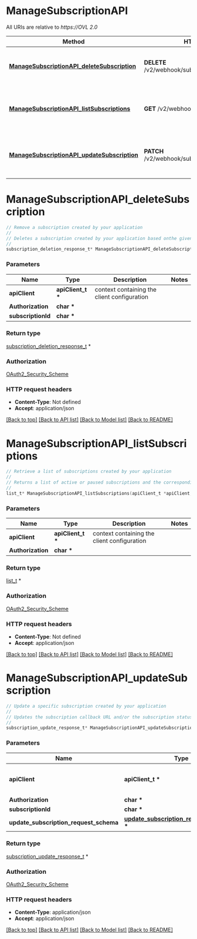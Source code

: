 # ManageSubscriptionAPI

All URIs are relative to *https://OVL 2.0*

Method | HTTP request | Description
------------- | ------------- | -------------
[**ManageSubscriptionAPI_deleteSubscription**](ManageSubscriptionAPI.md#ManageSubscriptionAPI_deleteSubscription) | **DELETE** /v2/webhook/subscription/{subscriptionId} | Remove a subscription created by your application
[**ManageSubscriptionAPI_listSubscriptions**](ManageSubscriptionAPI.md#ManageSubscriptionAPI_listSubscriptions) | **GET** /v2/webhook/subscriptions | Retrieve a list of subscriptions created by your application
[**ManageSubscriptionAPI_updateSubscription**](ManageSubscriptionAPI.md#ManageSubscriptionAPI_updateSubscription) | **PATCH** /v2/webhook/subscription/{subscriptionId} | Update a specific subscription created by your application


# **ManageSubscriptionAPI_deleteSubscription**
```c
// Remove a subscription created by your application
//
// Deletes a subscription created by your application based onthe given Subscription ID. Deleting a subscription will stop updates being sent to the requested callback URL
//
subscription_deletion_response_t* ManageSubscriptionAPI_deleteSubscription(apiClient_t *apiClient, char * Authorization, char * subscriptionId);
```

### Parameters
Name | Type | Description  | Notes
------------- | ------------- | ------------- | -------------
**apiClient** | **apiClient_t \*** | context containing the client configuration |
**Authorization** | **char \*** |  | 
**subscriptionId** | **char \*** |  | 

### Return type

[subscription_deletion_response_t](subscription_deletion_response.md) *


### Authorization

[OAuth2_Security_Scheme](../README.md#OAuth2_Security_Scheme)

### HTTP request headers

 - **Content-Type**: Not defined
 - **Accept**: application/json

[[Back to top]](#) [[Back to API list]](../README.md#documentation-for-api-endpoints) [[Back to Model list]](../README.md#documentation-for-models) [[Back to README]](../README.md)

# **ManageSubscriptionAPI_listSubscriptions**
```c
// Retrieve a list of subscriptions created by your application
//
// Returns a list of active or paused subscriptions and the corresponding Subscription IDs that were created by your application
//
list_t* ManageSubscriptionAPI_listSubscriptions(apiClient_t *apiClient, char * Authorization);
```

### Parameters
Name | Type | Description  | Notes
------------- | ------------- | ------------- | -------------
**apiClient** | **apiClient_t \*** | context containing the client configuration |
**Authorization** | **char \*** |  | 

### Return type

[list_t](list_subscription_response_schema.md) *


### Authorization

[OAuth2_Security_Scheme](../README.md#OAuth2_Security_Scheme)

### HTTP request headers

 - **Content-Type**: Not defined
 - **Accept**: application/json

[[Back to top]](#) [[Back to API list]](../README.md#documentation-for-api-endpoints) [[Back to Model list]](../README.md#documentation-for-models) [[Back to README]](../README.md)

# **ManageSubscriptionAPI_updateSubscription**
```c
// Update a specific subscription created by your application
//
// Updates the subscription callback URL and/or the subscription status to be either active or track only for the given Subscription ID. Updating the status to be track only will pause updates being sent to the requested callback URL
//
subscription_update_response_t* ManageSubscriptionAPI_updateSubscription(apiClient_t *apiClient, char * Authorization, char * subscriptionId, update_subscription_request_schema_t * update_subscription_request_schema);
```

### Parameters
Name | Type | Description  | Notes
------------- | ------------- | ------------- | -------------
**apiClient** | **apiClient_t \*** | context containing the client configuration |
**Authorization** | **char \*** |  | 
**subscriptionId** | **char \*** |  | 
**update_subscription_request_schema** | **[update_subscription_request_schema_t](update_subscription_request_schema.md) \*** |  | 

### Return type

[subscription_update_response_t](subscription_update_response.md) *


### Authorization

[OAuth2_Security_Scheme](../README.md#OAuth2_Security_Scheme)

### HTTP request headers

 - **Content-Type**: application/json
 - **Accept**: application/json

[[Back to top]](#) [[Back to API list]](../README.md#documentation-for-api-endpoints) [[Back to Model list]](../README.md#documentation-for-models) [[Back to README]](../README.md)


